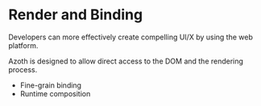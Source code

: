 # Render and Binding

Developers can more effectively create compelling UI/X by using the web platform.

Azoth is designed to allow direct access to the DOM and the rendering process. 

- Fine-grain binding
- Runtime composition





